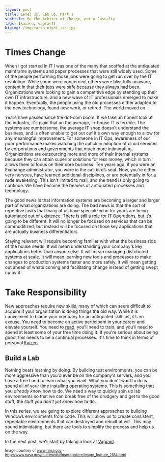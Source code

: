```yaml
---
layout: post
title: Level up, Lab up, Part 1
subtitle: Be the Arbiter of Change, not a Casualty
tags: [kaizen, vagrant]
bigimg: /img/earth_night_iss.jpg
---
```


# Times Change
When I got started in IT I was one of the many that scoffed at the antiquated mainframe systems and paper processes that were still widely used. Some of the people performing those jobs were going to get run over by the IT revolution. While some were concerned, others were blissfully unaware, content in that their jobs were safe because they always had been. Organizations were looking to gain a competitive edge by standing up their own IT infrastructure, and a new wave of IT professionals emerged to make it happen. Eventually, the people using the old processes either adapted to the new technology, found new work, or retired. The world moved on. 

Years have passed since the dot-com boom. If we take an honest look at the industry, it's plain that on the average, in-house IT is terrible. The systems are cumbersome, the average IT shop doesn't understand the business, and is often unable to get out ouf it's own way enough to allow for any meaningful improvement. For someone in IT Ops, awareness of our poor performance makes watching the uptick in adoption of cloud services by corporations and governments that much more intimidating. Organizations are outsourcing more and more of their internal systems because they can attain superior solutions for less money, which in turn allows them to focus on their core business. Ten years ago, if you were an Exchange administrator, you were in the cat-bird’s seat. Now, you’re either very nervous, have learned additional disciplines, or are potentially in for a rude awakening. This isn't limited to mail, and the trend is only going to continue. We have become the bearers of antiquated processes and technology.

The good news is that information systems are becoming a larger and larger part of what organizations are doing. The bad news is that the sort of repetitive tasks that many of us have specialized in for years are being automated out of existence. There is still a [role for IT Operations]( https://blog.devopsguys.com/2015/06/30/what-does-the-future-of-it-operations-look-like-in-a-devops-world/), but it’s going to be different. It will no longer be focused on services that can be commoditized, but instead will be focused on those key applications that are actually business differentiators.

Staying relevant will require becoming familiar with what the business side of the house needs. It will mean understanding your company's key applications better than anyone else. It will mean managing distributed systems at scale. It will mean learning new tools and processes to make changes to production systems faster and more safely. It will mean getting out ahead of whats coming and facilitating change instead of getting swept up by it.

# Take Responsibility
New approaches require new skills, many of which can seem difficult to acquire if your organization is doing things the old way. While it is conveinient to blame your company for an antiquated skill set, it’s no excuse. You need to become an active participant in your career and elevate yourself. You need to [read](http://stevenmurawski.com/devops-reading-list/), you'll need to train, and you’ll need to spend at least some of your free time doing it. If you're serious about being good, this needs to be a continual processes. It's time to think in terms of personal [Kaizen](https://en.wikipedia.org/wiki/Kaizen).

## Build a Lab
Nothing beats learning by doing. By building test environments, you can be more aggressive than you'd ever be on the company's servers, and you have a free hand to learn what you want. What you don't want to do is spend all of your time installing operating systems. This is something that you *already know* how to do. We need a way to quickly spin up lab environments so that we can break free of the drudgery and get to the good stuff, the stuff you *don't yet know* how to do.

In this series, we are going to explore different approaches to building Windows environments from code. This will allow us to create consistent, repeatable environments that can destroyed and rebuilt at will. This may sound intimidating, but there are tools to simplify the process and help us on the way.

In the next post, we'll start by taking a look at [Vagrant](https://www.vagrantup.com/).

<sup>Image courtesy of www.nasa.gov - http://www.nasa.gov/multimedia/imagegallery/image_feature_2184.html</sup>
